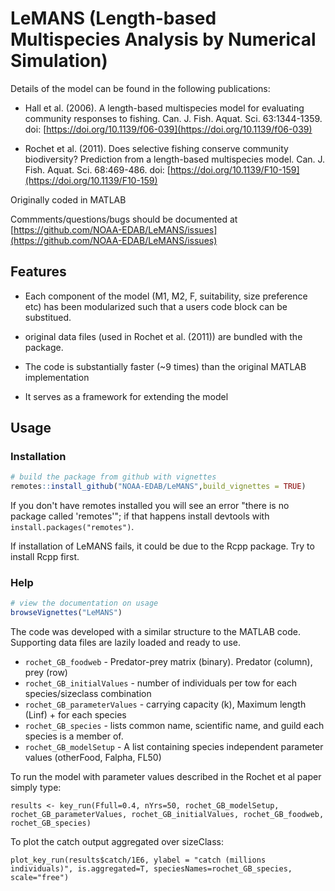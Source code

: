 # LeMANS (Length-based Multispecies Analysis by Numerical Simulation)

Details of the model can be found in the following publications:

* Hall et al. (2006). A length-based multispecies model for evaluating community responses to fishing. Can. J. Fish. Aquat. Sci. 63:1344-1359. doi: [https://doi.org/10.1139/f06-039](https://doi.org/10.1139/f06-039)

* Rochet et al. (2011). Does selective fishing conserve community biodiversity? Prediction from a length-based multispecies model. Can. J. Fish. Aquat. Sci. 68:469-486. doi: [https://doi.org/10.1139/F10-159](https://doi.org/10.1139/F10-159)

Originally coded in MATLAB

Commments/questions/bugs should be documented at [https://github.com/NOAA-EDAB/LeMANS/issues](https://github.com/NOAA-EDAB/LeMANS/issues)

## Features

* Each component of the model (M1, M2, F, suitability, size preference etc) has been modularized such that a users code block can be substitued.

* original data files (used in Rochet et al. (2011)) are bundled with the package.

* The code is substantially faster (~9 times) than the original MATLAB implementation

* It serves as a framework for extending the model

## Usage

### Installation

``` r
# build the package from github with vignettes
remotes::install_github("NOAA-EDAB/LeMANS",build_vignettes = TRUE)
```
If you don't have remotes installed you will see an error "there is no package called 'remotes'"; if that happens install devtools with `install.packages("remotes")`.

If installation of LeMANS fails, it could be due to the Rcpp package. Try to install Rcpp first.

### Help

```r
# view the documentation on usage
browseVignettes("LeMANS")
```

The code was developed with a similar structure to the MATLAB code. Supporting data files are lazily loaded and ready to use.

* `rochet_GB_foodweb`  - Predator-prey matrix (binary). Predator (column), prey (row)
* `rochet_GB_initialValues`  - number of individuals per tow for each species/sizeclass combination
* `rochet_GB_parameterValues` - carrying capacity (k), Maximum length (Linf) + for each species
* `rochet_GB_species` - lists common name, scientific name, and guild each species is a member of.
* `rochet_GB_modelSetup` - A list containing species independent parameter values (otherFood, Falpha, FL50)

To run the model with parameter values described in the Rochet et al paper simply type:

`results <- key_run(Ffull=0.4, nYrs=50, rochet_GB_modelSetup, rochet_GB_parameterValues, rochet_GB_initialValues, rochet_GB_foodweb, rochet_GB_species)`

To plot the catch output aggregated over sizeClass:

`plot_key_run(results$catch/1E6, ylabel = "catch (millions individuals)", is.aggregated=T, speciesNames=rochet_GB_species, scale="free")`


